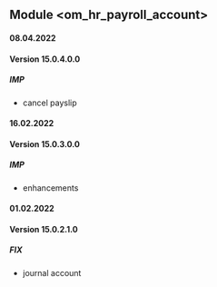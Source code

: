 ## Module <om_hr_payroll_account>

#### 08.04.2022
#### Version 15.0.4.0.0
##### IMP
- cancel payslip

#### 16.02.2022
#### Version 15.0.3.0.0
##### IMP
- enhancements

#### 01.02.2022
#### Version 15.0.2.1.0
##### FIX
- journal account
